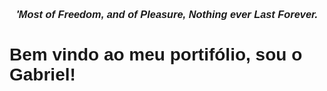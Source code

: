 <body style="font-family: 'Arial' ;">
    <h3 style="text-align: center ;">
        <i><strong>'Most of Freedom, and of Pleasure, Nothing ever Last Forever.</strong></i>
    </h3>
    <h1>Bem vindo ao meu portifólio, sou o Gabriel!</h1>
    
</body>
